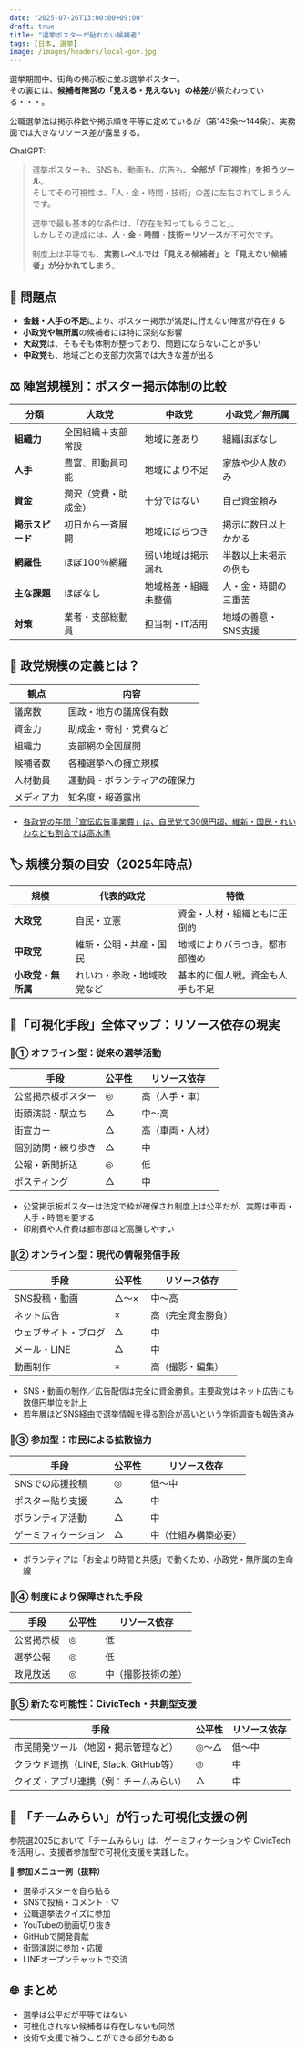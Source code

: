 ```yaml
---
date: "2025-07-26T13:00:00+09:00"
draft: true
title: "選挙ポスターが貼れない候補者"
tags: [日本, 選挙]
image: /images/headers/local-gov.jpg
---
```



選挙期間中、街角の掲示板に並ぶ選挙ポスター。  
その裏には、**候補者陣営の「見える・見えない」の格差**が横たわっている・・・。

公職選挙法は掲示枠数や掲示順を平等に定めているが（第143条～144条）、実務面では大きなリソース差が露呈する。

ChatGPT:  

> 選挙ポスターも、SNSも、動画も、広告も、**全部が「可視性」を担うツール**。  
> そしてその可視性は、「人・金・時間・技術」の差に左右されてしまうんです。
>
> 選挙で最も基本的な条件は、「存在を知ってもらうこと」。  
> しかしその達成には、**人・金・時間・技術＝リソース**が不可欠です。  
>
> 制度上は平等でも、**実務レベルでは「見える候補者」と「見えない候補者」が分かれてしまう**。

## 🧩 問題点

- **金銭・人手の不足**により、ポスター掲示が満足に行えない陣営が存在する
- **小政党や無所属**の候補者には特に深刻な影響
- **大政党**は、そもそも体制が整っており、問題にならないことが多い
- **中政党**も、地域ごとの支部力次第では大きな差が出る

## ⚖️ 陣営規模別：ポスター掲示体制の比較

| 分類         | 大政党        | 中政党        | 小政党／無所属     |
| ---------- | ---------- | ---------- | ----------- |
| **組織力**    | 全国組織＋支部常設  | 地域に差あり     | 組織ほぼなし      |
| **人手**     | 豊富、即動員可能   | 地域により不足    | 家族や少人数のみ    |
| **資金**     | 潤沢（党費・助成金） | 十分ではない     | 自己資金頼み      |
| **掲示スピード** | 初日から一斉展開   | 地域にばらつき    | 掲示に数日以上かかる  |
| **網羅性**    | ほぼ100％網羅   | 弱い地域は掲示漏れ  | 半数以上未掲示の例も  |
| **主な課題**   | ほぼなし       | 地域格差・組織未整備 | 人・金・時間の三重苦  |
| **対策**     | 業者・支部総動員   | 担当制・IT活用   | 地域の善意・SNS支援 |

## 📐 政党規模の定義とは？

| 観点    | 内容             |
| ----- | -------------- |
| 議席数   | 国政・地方の議席保有数    |
| 資金力   | 助成金・寄付・党費など    |
| 組織力   | 支部網の全国展開       |
| 候補者数  | 各種選挙への擁立規模     |
| 人材動員  | 運動員・ボランティアの確保力 |
| メディア力 | 知名度・報道露出       |

- [各政党の年間「宣伝広告事業費」は、自民党で30億円超、維新・国民・れいわなども割合では高水準](https://go2senkyo.com/articles/2021/12/15/65032.html)

## 🏷 規模分類の目安（2025年時点）

| 規模          | 代表的政党         | 特徴               |
| ----------- | ------------- | ---------------- |
| **大政党**     | 自民・立憲         | 資金・人材・組織ともに圧倒的   |
| **中政党**     | 維新・公明・共産・国民   | 地域によりバラつき。都市部強め  |
| **小政党・無所属** | れいわ・参政・地域政党など | 基本的に個人戦。資金も人手も不足 |

## 📣「可視化手段」全体マップ：リソース依存の現実

### 🔸① オフライン型：従来の選挙活動

| 手段        | 公平性 | リソース依存   |
| --------- | --- | -------- |
| 公営掲示板ポスター | ◎   | 高（人手・車）  |
| 街頭演説・駅立ち  | △   | 中〜高      |
| 街宣カー      | △   | 高（車両・人材） |
| 個別訪問・練り歩き | △   | 中        |
| 公報・新聞折込   | ◎   | 低        |
| ポスティング    | △   | 中        |

- 公営掲示板ポスターは法定で枠が確保され制度上は公平だが、実際は車両・人手・時間を要する
- 印刷費や人件費は都市部ほど高騰しやすい

### 🔹② オンライン型：現代の情報発信手段

| 手段         | 公平性 | リソース依存    |
| ---------- | --- | --------- |
| SNS投稿・動画   | △〜× | 中〜高       |
| ネット広告      | ×   | 高（完全資金勝負） |
| ウェブサイト・ブログ | △   | 中         |
| メール・LINE   | △   | 中         |
| 動画制作       | ×   | 高（撮影・編集）  |

- SNS・動画の制作／広告配信は完全に資金勝負。主要政党はネット広告にも数億円単位を計上
- 若年層ほどSNS経由で選挙情報を得る割合が高いという学術調査も報告済み

### 🔸③ 参加型：市民による拡散協力

| 手段         | 公平性 | リソース依存     |
| ---------- | --- | ---------- |
| SNSでの応援投稿  | ◎   | 低〜中        |
| ポスター貼り支援   | △   | 中          |
| ボランティア活動   | △   | 中          |
| ゲーミフィケーション | △   | 中（仕組み構築必要） |

- ボランティアは「お金より時間と共感」で動くため、小政党・無所属の生命線

### 🔹④ 制度により保障された手段

| 手段    | 公平性 | リソース依存    |
| ----- | --- | --------- |
| 公営掲示板 | ◎   | 低         |
| 選挙公報  | ◎   | 低         |
| 政見放送  | ◎   | 中（撮影技術の差） |

### 🔸⑤ 新たな可能性：CivicTech・共創型支援

| 手段                           | 公平性 | リソース依存 |
| ---------------------------- | --- | ------ |
| 市民開発ツール（地図・掲示管理など）           | ◎〜△ | 低〜中    |
| クラウド連携（LINE, Slack, GitHub等） | ◎   | 中      |
| クイズ・アプリ連携（例：チームみらい）          | △   | 中      |

## 🎯 「チームみらい」が行った可視化支援の例

参院選2025において「チームみらい」は、ゲーミフィケーションや CivicTech を活用し、支援者参加型で可視化支援を実践した。

📌 **参加メニュー例（抜粋）**

- 選挙ポスターを自ら貼る
- SNSで投稿・コメント・♡
- 公職選挙法クイズに参加
- YouTubeの動画切り抜き
- GitHubで開発貢献
- 街頭演説に参加・応援
- LINEオープンチャットで交流

## 🌐 まとめ

- 選挙は公平だが平等ではない
- 可視化されない候補者は存在しないも同然
- 技術や支援で補うことができる部分もある
